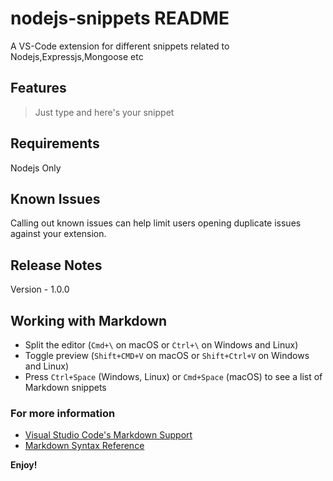 # nodejs-snippets README

A VS-Code extension for different snippets related to Nodejs,Expressjs,Mongoose etc

## Features

> Just type and here's your snippet

## Requirements

Nodejs Only


## Known Issues

Calling out known issues can help limit users opening duplicate issues against your extension.

## Release Notes

Version - 1.0.0

## Working with Markdown


* Split the editor (`Cmd+\` on macOS or `Ctrl+\` on Windows and Linux)
* Toggle preview (`Shift+CMD+V` on macOS or `Shift+Ctrl+V` on Windows and Linux)
* Press `Ctrl+Space` (Windows, Linux) or `Cmd+Space` (macOS) to see a list of Markdown snippets

### For more information

* [Visual Studio Code's Markdown Support](http://code.visualstudio.com/docs/languages/markdown)
* [Markdown Syntax Reference](https://help.github.com/articles/markdown-basics/)

**Enjoy!**
